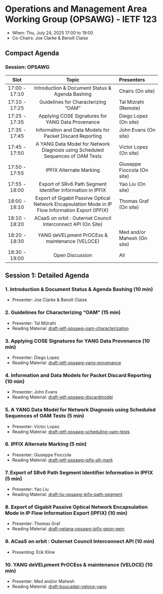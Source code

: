 # Operations and Management Area Working Group (OPSAWG) - IETF 123

* When: Thu, July 24, 2025 17:00 to 19:00
* Co-Chairs: Joe Clarke & Benoît Claise

## Compact Agenda

### Session: OPSAWG

| Slot          | Topic                                    | Presenters |
|:-------------:|:---------------------------------------:|:-----------|
| 17:00 - 17:10 | Introduction & Document Status & Agenda Bashing  | Chairs (On site) |
| 17:10 - 17:25 | Guidelines for Characterizing “OAM” | Tal Mizrahi (Remote) |
| 17:25 - 17:35 | Applying COSE Signatures for YANG Data Provenance | Diego Lopez (On site) |
| 17:35 - 17:45 | Information and Data Models for Packet Discard Reporting | John Evans (On site) |
| 17:45 - 17:50 | A YANG Data Model for Network Diagnosis using Scheduled Sequences of OAM Tests | Victor Lopez (On site) |
| 17:50 - 17:55 | IPFIX Alternate Marking | Giuseppe Fioccola (On site) |
| 17:55 - 18:00 | Export of SRv6 Path Segment Identifier Information in IPFIX | Yao Liu (On site) |
| 18:00 - 18:10 | Export of Gigabit Passive Optical Network Encapsulation Mode in IP Flow Information Export (IPFIX) | Thomas Graf (On site) |
| 18:10 - 18:20 | ACaaS on orbit : Outernet Council Interconnect API (On Site) |
| 18:20 - 18:30 | YANG deVELpment PrOCEss & maintenance (VELOCE) | Med and/or Mahesh (On site) | 
| 18:30 - 19:00 | Open Discussion | All | 

## Session 1: Detailed Agenda

### 1. Introduction & Document Status & Agenda Bashing (10 min)

* Presenter: Joe Clarke & Benoît Claise

### 2. Guidelines for Characterizing “OAM” (15 min)

* Presenter: Tal Mizrahi
* Reading Material: [draft-ietf-opsawg-oam-characterization](https://datatracker.ietf.org/doc/draft-ietf-opsawg-oam-characterization/)

### 3. Applying COSE Signatures for YANG Data Provenance (10 min)

* Presenter: Diego Lopez
* Reading Material: [draft-ietf-opsawg-yang-provenance](https://datatracker.ietf.org/doc/draft-ietf-opsawg-yang-provenance/)

### 4. Information and Data Models for Packet Discard Reporting (10 min)

* Presenter: John Evans
* Reading Material: [draft-ietf-opsawg-discardmodel](https://datatracker.ietf.org/doc/draft-ietf-opsawg-discardmodel/)

### 5. A YANG Data Model for Network Diagnosis using Scheduled Sequences of OAM Tests (5 min)

* Presenter: Victor Lopez
* Reading Material: [draft-ietf-opsawg-scheduling-oam-tests](https://datatracker.ietf.org/doc/draft-ietf-opsawg-scheduling-oam-tests/)

### 6. IPFIX Alternate Marking (5 min)

* Presenter: Giuseppe Fioccola
* Reading Material: [draft-ietf-opsawg-ipfix-alt-mark](https://datatracker.ietf.org/doc/draft-ietf-opsawg-ipfix-alt-mark)

### 7. Export of SRv6 Path Segment Identifier Information in IPFIX (5 min)

* Presenter: Yao Liu
* Reading Material: [draft-liu-opsawg-ipfix-path-segment](https://datatracker.ietf.org/doc/html/draft-liu-opsawg-ipfix-path-segment)

### 8. Export of Gigabit Passive Optical Network Encapsulation Mode in IP Flow Information Export (IPFIX) (10 min)

* Presenter: Thomas Graf
* Reading Material: [draft-netana-opsawg-ipfix-gpon-gem](https://datatracker.ietf.org/doc/html/draft-netana-opsawg-ipfix-gpon-gem/)

### 9. ACaaS on orbit : Outernet Council Interconnect API (10 min)

* Presenting: Erik Kline

### 10. YANG deVELpment PrOCEss & maintenance (VELOCE) (10 min)

* Presenter: Med and/or Mahesh
* Reading Material: [draft-boucadair-veloce-yang](https://datatracker.ietf.org/doc/html/draft-boucadair-veloce-yang/)

